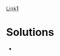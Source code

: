 [Link1](https://www.easeus.com/computer-instruction/how-to-fix-windows-10-slow-boot-after-update.html#:~:text=If%20your%20Windows%2010%20is,drivers%20easily%20with%20one%20click.)
# Solutions 
- 
